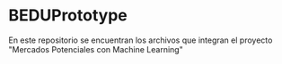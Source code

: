 # BEDUPrototype
En este repositorio se encuentran los archivos que integran el proyecto "Mercados Potenciales con Machine Learning"
